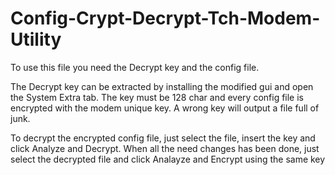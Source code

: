 # Config-Crypt-Decrypt-Tch-Modem-Utility

To use this file you need the Decrypt key and the config file.

The Decrypt key can be extracted by installing the modified gui and open the System Extra tab. 
The key must be 128 char and every config file is encrypted with the modem unique key. A wrong key will output a file full of junk.

To decrypt the encrypted config file, just select the file, insert the key and click Analyze and Decrypt. 
When all the need changes has been done, just select the decrypted file and click Analayze and Encrypt using the same key
